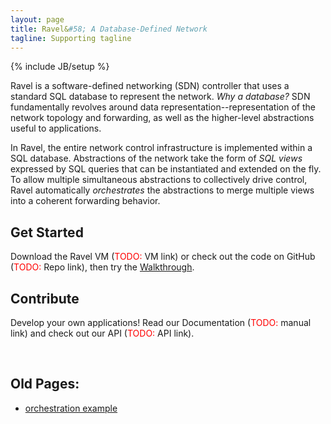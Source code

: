 ```yaml
---
layout: page
title: Ravel&#58; A Database-Defined Network
tagline: Supporting tagline
---
```

{% include JB/setup %}

Ravel is a software-defined networking (SDN) controller that uses a standard SQL database to represent the network.  _Why a database?_ SDN fundamentally revolves around data representation--representation of the network topology and forwarding, as well as the higher-level abstractions useful to applications.

In Ravel, the entire network control infrastructure is implemented within a SQL database.  Abstractions of the network take the form of _SQL views_ expressed by SQL queries that can be instantiated and extended on the fly.  To allow multiple simultaneous abstractions to collectively drive control, Ravel automatically _orchestrates_ the abstractions to merge multiple views into a coherent forwarding behavior.


## Get Started ##

Download the Ravel VM (<span style="color:red">TODO:</span> VM link) or check out the code on GitHub (<span style="color:red">TODO:</span> Repo link), then try the [Walkthrough]({{site.url}}walkthrough).

## Contribute ##

Develop your own applications!  Read our Documentation (<span style="color:red">TODO:</span> manual link) and check out our API (<span style="color:red">TODO:</span> API link).

<br/>

## Old Pages: ##
- [orchestration example]({{site.url}}orch_example)
